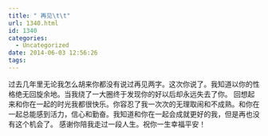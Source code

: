 ```yaml
---
title: " 再见\t\t"
url: 1340.html
id: 1340
categories:
  - Uncategorized
date: 2014-06-03 12:56:26
tags:
---
```


过去几年里无论我怎么胡来你都没有说过再见两字。这次你说了。我知道以你的性格绝无回旋余地。当我绕了一大圈终于发现你的好以后却永远失去了你。 回想起来和你在一起的时光我都很快乐。你容忍了我一次次的无理取闹和不成熟。和你在一起总能感到活力，信心和勤奋。我知道和你在一起会成就更好的我，但是再也没有这个机会了。 感谢你陪我走过一段人生。祝你一生幸福平安！